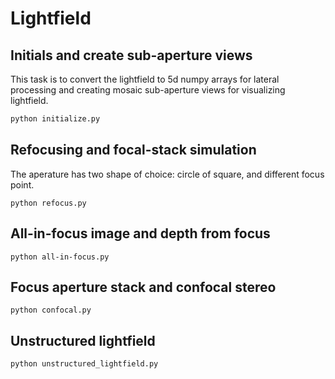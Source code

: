 # Lightfield

## Initials and create sub-aperture views

This task is to convert the lightfield to 5d numpy arrays for lateral processing and creating mosaic sub-aperture views for visualizing lightfield.

```bash
python initialize.py
```

## Refocusing and focal-stack simulation

The aperature has two shape of choice: circle of square, and different focus point.

```
python refocus.py
```

## All-in-focus image and depth from focus

```
python all-in-focus.py
```

## Focus aperture stack and confocal stereo

```
python confocal.py
```

## Unstructured lightfield

```
python unstructured_lightfield.py
```
